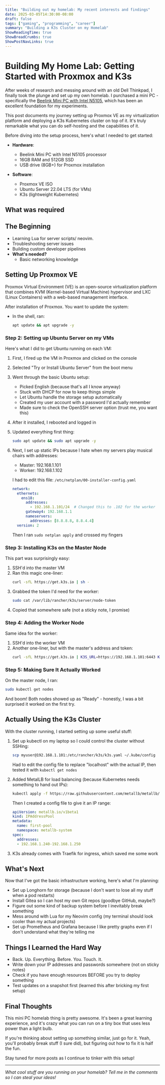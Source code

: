 ```yaml
---
title: "Building out my homelab: My recent interests and findings"
date: 2025-03-05T14:30:00-08:00
draft: false
tags: ["gaming", "programming", "career"]
summary: "Building a K3s Cluster on my Homelab"
ShowReadingTime: true
ShowBreadCrumbs: true
ShowPostNavLinks: true
---
```

# Building My Home Lab: Getting Started with Proxmox and K3s

After weeks of research and messing around with an old Dell Thinkpad, I finally took the plunge and set up my own homelab. I purchased a mini PC - specifically the [Beelink Mini PC with Intel N5105](https://www.amazon.com/Beelink-Processor-Quad-Core-Computer-Ethernet/dp/B0BHZ117V6), which has been an excellent foundation for my experiments. 

This post documents my journey setting up Proxmox VE as my virtualization platform and deploying a K3s Kubernetes cluster on top of it.
It's truly remarkable what you can do self-hosting and the capabilities of it. 

Before diving into the setup process, here's what I needed to get started:

- **Hardware**: 
  - Beelink Mini PC with Intel N5105 processor
  - 16GB RAM and 512GB SSD
  - USB drive (8GB+) for Proxmox installation
  
- **Software**:
  - Proxmox VE ISO
  - Ubuntu Server 22.04 LTS (for VMs)
  - K3s (lightweight Kubernetes)
  
## What was required


## The Beginning
- Learning Lua for server scripts/ neovim.
- Troubleshooting server issues
- Building custom developer pipelines
- **What's needed?**
  - Basic networking knowledge

## Setting Up Proxmox VE

Proxmox Virtual Environment (VE) is an open-source virtualization platform that combines KVM (Kernel-based Virtual Machine) hypervisor and LXC (Linux Containers) with a web-based management interface.



After installation of Proxmox. You want to update the system:
   - In the shell, ran:
     ```bash
     apt update && apt upgrade -y
     ```
### Step 2: Setting up Ubuntu Server on my VMs

Here's what I did to get Ubuntu running on each VM:

1. First, I fired up the VM in Proxmox and clicked on the console
2. Selected "Try or Install Ubuntu Server" from the boot menu
3. Went through the basic Ubuntu setup:
   - Picked English (because that's all I know anyway)
   - Stuck with DHCP for now to keep things simple
   - Let Ubuntu handle the storage setup automatically
   - Created my user account with a password I'd actually remember
   - Made sure to check the OpenSSH server option (trust me, you want this)
4. After it installed, I rebooted and logged in
5. Updated everything first thing:
   ```bash
   sudo apt update && sudo apt upgrade -y
   ```
6. Next, I set up static IPs because I hate when my servers play musical chairs with addresses:
   - Master: 192.168.1.101
   - Worker: 192.168.1.102
   
   I had to edit this file: `/etc/netplan/00-installer-config.yaml`
   ```yaml
   network:
     ethernets:
       ens18:
         addresses:
           - 192.168.1.101/24  # Changed this to .102 for the worker
         gateway4: 192.168.1.1
         nameservers:
           addresses: [8.8.8.8, 8.8.4.4]
     version: 2
   ```
   Then I ran `sudo netplan apply` and crossed my fingers

### Step 3: Installing K3s on the Master Node

This part was surprisingly easy:

1. SSH'd into the master VM
2. Ran this magic one-liner:
   ```bash
   curl -sfL https://get.k3s.io | sh -
   ```
3. Grabbed the token I'd need for the worker:
   ```bash
   sudo cat /var/lib/rancher/k3s/server/node-token
   ```
4. Copied that somewhere safe (not a sticky note, I promise)

### Step 4: Adding the Worker Node

Same idea for the worker:

1. SSH'd into the worker VM
2. Another one-liner, but with the master's address and token:
   ```bash
   curl -sfL https://get.k3s.io | K3S_URL=https://192.168.1.101:6443 K3S_TOKEN=mysterylongtoken123 sh -
   ```

### Step 5: Making Sure It Actually Worked

On the master node, I ran:
```bash
sudo kubectl get nodes
```

And boom! Both nodes showed up as "Ready" - honestly, I was a bit surprised it worked on the first try.

## Actually Using the K3s Cluster

With the cluster running, I started setting up some useful stuff:

1. Set up kubectl on my laptop so I could control the cluster without SSHing:
   ```bash
   scp myuser@192.168.1.101:/etc/rancher/k3s/k3s.yaml ~/.kube/config
   ```
   Had to edit the config file to replace "localhost" with the actual IP, then tested it with `kubectl get nodes`

2. Added MetalLB for load balancing (because Kubernetes needs something to hand out IPs):
   ```bash
   kubectl apply -f https://raw.githubusercontent.com/metallb/metallb/v0.13.9/config/manifests/metallb-native.yaml
   ```
   
   Then I created a config file to give it an IP range:
   ```yaml
   apiVersion: metallb.io/v1beta1
   kind: IPAddressPool
   metadata:
     name: first-pool
     namespace: metallb-system
   spec:
     addresses:
     - 192.168.1.240-192.168.1.250
   ```

3. K3s already comes with Traefik for ingress, which saved me some work

## What's Next

Now that I've got the basic infrastructure working, here's what I'm planning:

- Set up Longhorn for storage (because I don't want to lose all my stuff when a pod restarts)
- Install Gitea so I can host my own Git repos (goodbye GitHub, maybe?)
- Figure out some kind of backup system before I inevitably break something
- Mess around with Lua for my Neovim config (my terminal should look cooler than my actual projects)
- Set up Prometheus and Grafana because I like pretty graphs even if I don't understand what they're telling me

## Things I Learned the Hard Way

- Back. Up. Everything. Before. You. Touch. It.
- Write down your IP addresses and passwords somewhere (not on sticky notes)
- Check if you have enough resources BEFORE you try to deploy something
- Test updates on a snapshot first (learned this after bricking my first setup)

## Final Thoughts

This mini PC homelab thing is pretty awesome. It's been a great learning experience, and it's crazy what you can run on a tiny box that uses less power than a light bulb. 

If you're thinking about setting up something similar, just go for it. Yeah, you'll probably break stuff (I sure did), but figuring out how to fix it is half the fun.

Stay tuned for more posts as I continue to tinker with this setup!

---

*What cool stuff are you running on your homelab? Tell me in the comments so I can steal your ideas!*
